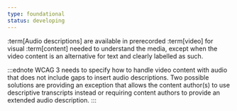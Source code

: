 ```yaml
---
type: foundational
status: developing
---
```


:term[Audio descriptions] are available in prerecorded :term[video] for visual :term[content] needed to understand the media, except when the video content is an alternative for text and clearly labelled as such.

:::ednote
WCAG 3 needs to specify how to handle video content with audio that does not include gaps to insert audio descriptions. Two possible solutions are providing an exception that allows the content author(s) to use descriptive transcripts instead or requiring content authors to provide an extended audio description. 
:::